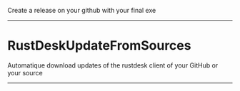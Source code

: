 Create a release on your github with your final exe 

-----------------------------------------------------------------------------------------

# RustDeskUpdateFromSources
Automatique download updates of the rustdesk client of your GitHub or your source

-----------------------------------------------------------------------------------------
